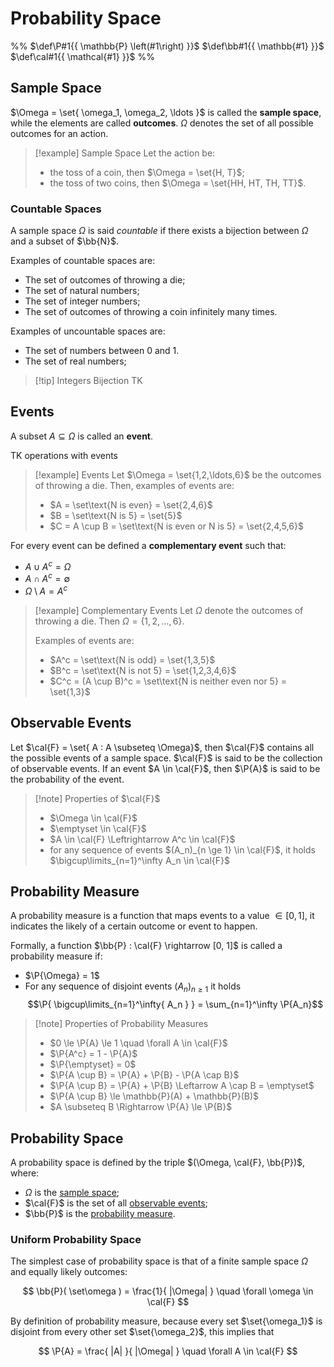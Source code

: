 # Probability Space

%%
$\def\P#1{{ \mathbb{P} \left(#1\right) }}$
$\def\bb#1{{ \mathbb{#1} }}$
$\def\cal#1{{ \mathcal{#1} }}$
%%

## Sample Space

$\Omega = \set{ \omega_1, \omega_2, \ldots }$ is called the **sample space**, while the elements are called **outcomes**. $\Omega$ denotes the set of all possible outcomes for an action.

> [!example] Sample Space
> Let the action be:
> - the toss of a coin, then $\Omega = \set{H, T}$;
> - the toss of two coins, then $\Omega = \set{HH, HT, TH, TT}$.

### Countable Spaces

A sample space $\Omega$ is said *countable* if there exists a bijection between $\Omega$ and a subset of $\bb{N}$.

Examples of countable spaces are:

- The set of outcomes of throwing a die;
- The set of natural numbers;
- The set of integer numbers;
- The set of outcomes of throwing a coin infinitely many times.

Examples of uncountable spaces are:

- The set of numbers between 0 and 1.
- The set of real numbers;

> [!tip] Integers Bijection
> TK

## Events

A subset $A \subseteq \Omega$ is called an **event**.

TK operations with events

> [!example] Events
> Let $\Omega = \set{1,2,\ldots,6}$ be the outcomes of throwing a die. Then, examples of events are:
> - $A = \set\text{N is even} = \set{2,4,6}$
> - $B = \set\text{N is 5} = \set{5}$
> - $C = A \cup B = \set\text{N is even or N is 5} = \set{2,4,5,6}$

For every event can be defined a **complementary event** such that:
- $A \cup A^c = \Omega$
- $A \cap A^c = \emptyset$
- $\Omega \setminus A = A^c$

> [!example] Complementary Events
> Let $\Omega$ denote the outcomes of throwing a die.
> Then $\Omega = \{1, 2, \ldots, 6\}$.
> 
> Examples of events are:
> - $A^c = \set\text{N is odd} = \set{1,3,5}$
> - $B^c = \set\text{N is not 5} = \set{1,2,3,4,6}$
> - $C^c = (A \cup B)^c = \set\text{N is neither even nor 5} = \set{1,3}$

## Observable Events

Let $\cal{F} = \set{ A : A \subseteq \Omega}$, then $\cal{F}$ contains all the possible events of a sample space. $\cal{F}$ is said to be the collection of observable events. If an event $A \in \cal{F}$, then $\P{A}$ is said to be the probability of the event.

> [!note] Properties of $\cal{F}$
>- $\Omega \in \cal{F}$
>- $\emptyset \in \cal{F}$
>- $A \in \cal{F} \Leftrightarrow A^c \in \cal{F}$
>- for any sequence of events $(A_n)_{n \ge 1} \in \cal{F}$, it holds $\bigcup\limits_{n=1}^\infty A_n \in \cal{F}$

## Probability Measure

A probability measure is a function that maps events to a value $\in [0, 1]$, it indicates the likely of a certain outcome or event to happen.

Formally, a function $\bb{P} : \cal{F} \rightarrow [0, 1]$ is called a probability measure if:
- $\P{\Omega} = 1$
- For any sequence of disjoint events $(A_n)_{n \ge 1}$ it holds
$$\P{ \bigcup\limits_{n=1}^\infty{ A_n } }
= \sum_{n=1}^\infty \P{A_n}$$

> [!note] Properties of Probability Measures
> - $0 \le \P{A} \le 1 \quad \forall A \in \cal{F}$
> - $\P{A^c} = 1 - \P{A}$
> - $\P{\emptyset} = 0$
> - $\P{A \cup B} = \P{A} + \P{B} - \P{A \cap B}$
> - $\P{A \cup B} = \P{A} + \P{B} \Leftarrow A \cap B = \emptyset$
> - $\P{A \cup B} \le \mathbb{P}(A) + \mathbb{P}(B)$
> - $A \subseteq B \Rightarrow \P{A} \le \P{B}$

## Probability Space

A probability space is defined by the triple $(\Omega, \cal{F}, \bb{P})$, where:

- $\Omega$ is the [sample space](#Sample%20Space);
- $\cal{F}$ is the set of all [observable events](#Observable%20Events);
- $\bb{P}$ is the [probability measure](#Probability%20Measure).

### Uniform Probability Space

The simplest case of probability space is that of a finite sample space $\Omega$ and equally likely outcomes:

$$
	\bb{P}( \set\omega ) = \frac{1}{ |\Omega| }
	\quad \forall \omega \in \cal{F}
$$

By definition of probability measure, because every set $\set{\omega_1}$ is disjoint from every other set $\set{\omega_2}$, this implies that

$$
	\P{A} = \frac{ |A| }{ |\Omega| }
	\quad \forall A \in \cal{F}
$$
